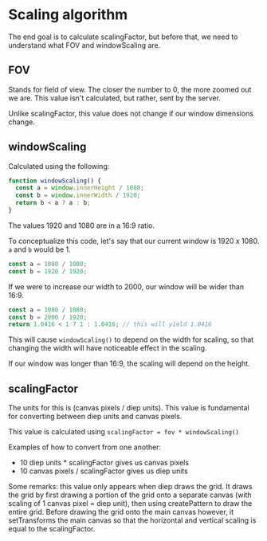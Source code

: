 # Scaling algorithm

The end goal is to calculate scalingFactor, but before that, we need to understand what FOV and windowScaling are.

## FOV
Stands for field of view. The closer the number to 0, the more zoomed out we are. This value isn't calculated, but rather, sent by the server.

Unlike scalingFactor, this value does not change if our window dimensions change.

## windowScaling

Calculated using the following:
```js
function windowScaling() {
  const a = window.innerHeight / 1080;
  const b = window.innerWidth / 1920;
  return b < a ? a : b;
}
```
The values 1920 and 1080 are in a 16:9 ratio.

To conceptualize this code, let's say that our current window is 1920 x 1080. `a` and `b` would be 1.
```js
const a = 1080 / 1080;
const b = 1920 / 1920;
```
If we were to increase our width to 2000, our window will be wider than 16:9.
```js
const a = 1080 / 1080;
const b = 2000 / 1920;
return 1.0416 < 1 ? 1 : 1.0416; // this will yield 1.0416
```
This will cause `windowScaling()` to depend on the width for scaling, so that changing the width will have noticeable effect in the scaling.

If our window was longer than 16:9, the scaling will depend on the height.

## scalingFactor

The units for this is (canvas pixels / diep units). This value is fundamental for converting between diep units and canvas pixels.

This value is calculated using `scalingFactor = fov * windowScaling()`

Examples of how to convert from one another:
- 10 diep units * scalingFactor gives us canvas pixels
- 10 canvas pixels / scalingFactor gives us diep units

Some remarks: this value only appears when diep draws the grid. It draws the grid by first drawing a portion of the grid onto a separate canvas (with scaling of 1 canvas pixel = diep unit), then using createPattern to draw the entire grid. Before drawing the grid onto the main canvas however, it setTransforms the main canvas so that the horizontal and vertical scaling is equal to the scalingFactor.